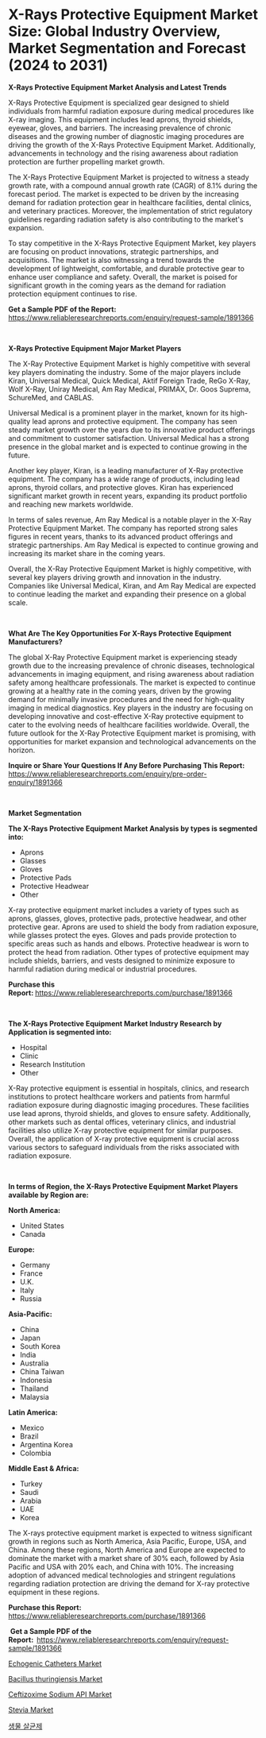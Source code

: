 <p><h1>X-Rays Protective Equipment Market Size: Global Industry Overview, Market Segmentation and Forecast (2024 to 2031)</h1></p><p><strong>X-Rays Protective Equipment Market Analysis and Latest Trends</strong></p>
<p><p>X-Rays Protective Equipment is specialized gear designed to shield individuals from harmful radiation exposure during medical procedures like X-ray imaging. This equipment includes lead aprons, thyroid shields, eyewear, gloves, and barriers. The increasing prevalence of chronic diseases and the growing number of diagnostic imaging procedures are driving the growth of the X-Rays Protective Equipment Market. Additionally, advancements in technology and the rising awareness about radiation protection are further propelling market growth.</p><p>The X-Rays Protective Equipment Market is projected to witness a steady growth rate, with a compound annual growth rate (CAGR) of 8.1% during the forecast period. The market is expected to be driven by the increasing demand for radiation protection gear in healthcare facilities, dental clinics, and veterinary practices. Moreover, the implementation of strict regulatory guidelines regarding radiation safety is also contributing to the market's expansion.</p><p>To stay competitive in the X-Rays Protective Equipment Market, key players are focusing on product innovations, strategic partnerships, and acquisitions. The market is also witnessing a trend towards the development of lightweight, comfortable, and durable protective gear to enhance user compliance and safety. Overall, the market is poised for significant growth in the coming years as the demand for radiation protection equipment continues to rise.</p></p>
<p><strong>Get a Sample PDF of the Report:&nbsp;</strong> <a href="https://www.reliableresearchreports.com/enquiry/request-sample/1891366">https://www.reliableresearchreports.com/enquiry/request-sample/1891366</a></p>
<p>&nbsp;</p>
<p><strong>X-Rays Protective Equipment Major Market Players</strong></p>
<p><p>The X-Ray Protective Equipment Market is highly competitive with several key players dominating the industry. Some of the major players include Kiran, Universal Medical, Quick Medical, Aktif Foreign Trade, ReGo X-Ray, Wolf X-Ray, Uniray Medical, Am Ray Medical, PRIMAX, Dr. Goos Suprema, SchureMed, and CABLAS.</p><p>Universal Medical is a prominent player in the market, known for its high-quality lead aprons and protective equipment. The company has seen steady market growth over the years due to its innovative product offerings and commitment to customer satisfaction. Universal Medical has a strong presence in the global market and is expected to continue growing in the future.</p><p>Another key player, Kiran, is a leading manufacturer of X-Ray protective equipment. The company has a wide range of products, including lead aprons, thyroid collars, and protective gloves. Kiran has experienced significant market growth in recent years, expanding its product portfolio and reaching new markets worldwide.</p><p>In terms of sales revenue, Am Ray Medical is a notable player in the X-Ray Protective Equipment Market. The company has reported strong sales figures in recent years, thanks to its advanced product offerings and strategic partnerships. Am Ray Medical is expected to continue growing and increasing its market share in the coming years.</p><p>Overall, the X-Ray Protective Equipment Market is highly competitive, with several key players driving growth and innovation in the industry. Companies like Universal Medical, Kiran, and Am Ray Medical are expected to continue leading the market and expanding their presence on a global scale.</p></p>
<p>&nbsp;</p>
<p><strong>What Are The Key Opportunities For X-Rays Protective Equipment Manufacturers?</strong></p>
<p><p>The global X-Ray Protective Equipment market is experiencing steady growth due to the increasing prevalence of chronic diseases, technological advancements in imaging equipment, and rising awareness about radiation safety among healthcare professionals. The market is expected to continue growing at a healthy rate in the coming years, driven by the growing demand for minimally invasive procedures and the need for high-quality imaging in medical diagnostics. Key players in the industry are focusing on developing innovative and cost-effective X-Ray protective equipment to cater to the evolving needs of healthcare facilities worldwide. Overall, the future outlook for the X-Ray Protective Equipment market is promising, with opportunities for market expansion and technological advancements on the horizon.</p></p>
<p><strong>Inquire or Share Your Questions If Any Before Purchasing This Report:</strong> <a href="https://www.reliableresearchreports.com/enquiry/pre-order-enquiry/1891366">https://www.reliableresearchreports.com/enquiry/pre-order-enquiry/1891366</a></p>
<p>&nbsp;</p>
<p><strong>Market Segmentation</strong></p>
<p><strong>The X-Rays Protective Equipment Market Analysis by types is segmented into:</strong></p>
<p><ul><li>Aprons</li><li>Glasses</li><li>Gloves</li><li>Protective Pads</li><li>Protective Headwear</li><li>Other</li></ul></p>
<p><p>X-ray protective equipment market includes a variety of types such as aprons, glasses, gloves, protective pads, protective headwear, and other protective gear. Aprons are used to shield the body from radiation exposure, while glasses protect the eyes. Gloves and pads provide protection to specific areas such as hands and elbows. Protective headwear is worn to protect the head from radiation. Other types of protective equipment may include shields, barriers, and vests designed to minimize exposure to harmful radiation during medical or industrial procedures.</p></p>
<p><strong>Purchase this Report:&nbsp;</strong><a href="https://www.reliableresearchreports.com/purchase/1891366">https://www.reliableresearchreports.com/purchase/1891366</a></p>
<p>&nbsp;</p>
<p><strong>The X-Rays Protective Equipment Market Industry Research by Application is segmented into:</strong></p>
<p><ul><li>Hospital</li><li>Clinic</li><li>Research Institution</li><li>Other</li></ul></p>
<p><p>X-Ray protective equipment is essential in hospitals, clinics, and research institutions to protect healthcare workers and patients from harmful radiation exposure during diagnostic imaging procedures. These facilities use lead aprons, thyroid shields, and gloves to ensure safety. Additionally, other markets such as dental offices, veterinary clinics, and industrial facilities also utilize X-ray protective equipment for similar purposes. Overall, the application of X-ray protective equipment is crucial across various sectors to safeguard individuals from the risks associated with radiation exposure.</p></p>
<p>&nbsp;</p>
<p><strong>In terms of Region, the X-Rays Protective Equipment Market Players available by Region are:</strong></p>
<p>
    <p> <strong> North America: </strong>
        <ul>
            <li>United States</li>
            <li>Canada</li>
        </ul>
        </p> 
    <p> <strong> Europe: </strong>
        <ul>
            <li>Germany</li>
            <li>France</li>
            <li>U.K.</li>
            <li>Italy</li>
            <li>Russia</li>
        </ul>
        </p> 
    <p> <strong> Asia-Pacific: </strong>
        <ul>
            <li>China</li>
            <li>Japan</li>
            <li>South Korea</li>
            <li>India</li>
            <li>Australia</li>
            <li>China Taiwan</li>
            <li>Indonesia</li>
            <li>Thailand</li>
            <li>Malaysia</li>
        </ul>
        </p> 
    <p> <strong> Latin America: </strong>
        <ul>
            <li>Mexico</li>
            <li>Brazil</li>
            <li>Argentina Korea</li>
            <li>Colombia</li>
        </ul>
        </p> 
    <p> <strong> Middle East & Africa: </strong>
        <ul>
            <li>Turkey</li>
            <li>Saudi</li>
            <li>Arabia</li>
            <li>UAE</li>
            <li>Korea</li>
        </ul>
    </p>
    </p>
<p><p>The X-rays protective equipment market is expected to witness significant growth in regions such as North America, Asia Pacific, Europe, USA, and China. Among these regions, North America and Europe are expected to dominate the market with a market share of 30% each, followed by Asia Pacific and USA with 20% each, and China with 10%. The increasing adoption of advanced medical technologies and stringent regulations regarding radiation protection are driving the demand for X-ray protective equipment in these regions.</p></p>
<p><strong>Purchase this Report: </strong><a href="https://www.reliableresearchreports.com/purchase/1891366">https://www.reliableresearchreports.com/purchase/1891366</a></p>
<p>&nbsp;<strong>Get a Sample PDF of the Report:&nbsp;&nbsp;</strong><a href="https://www.reliableresearchreports.com/enquiry/request-sample/1891366">https://www.reliableresearchreports.com/enquiry/request-sample/1891366</a></p>
<p><strong></strong></p>
<p><p><a href="https://gamy-alyssum-396.notion.site/Echogenic-Catheters-Market-Dynamics-2024-2031-Also-about-Its-Market-Trends-Projections-and-Opport-0ec86e6ec6b44aca94e8ee8972760678">Echogenic Catheters Market</a></p><p><a href="https://view.publitas.com/reportprime-1/bacillus-thuringiensis-market-size-evaluating-its-market-trends-growth-and-projections-2024-2031/">Bacillus thuringiensis Market</a></p><p><a href="https://github.com/nicoletavirag/Market-Research-Report-List-2/blob/main/ceftizoxime-sodium-api-market.md">Ceftizoxime Sodium API Market</a></p><p><a href="https://view.publitas.com/reportprime-1/stevia-market-size-2024-2031-global-industrial-analysis-key-geographical-regions-market-share-top-key-players-product-types-and-forecast-research-report/">Stevia Market</a></p><p><a href="https://medium.com/@elenrrera7685/%EB%B0%94%EC%9D%B4%EC%98%A4%ED%95%91%EA%B7%B9%EC%A0%9C-%EC%8B%9C%EC%9E%A5-%EB%8F%99%ED%96%A5-%EB%B0%8F-%EC%8B%9C%EC%9E%A5-%EB%B6%84%EC%84%9D%EC%9D%80-2024%EB%85%84%EB%B6%80%ED%84%B0-2031%EB%85%84%EA%B9%8C%EC%A7%80-%EC%98%88%EC%B8%A1%EB%90%A9%EB%8B%88%EB%8B%A4-c3fead079c2b">생물 살균제</a></p></p>
